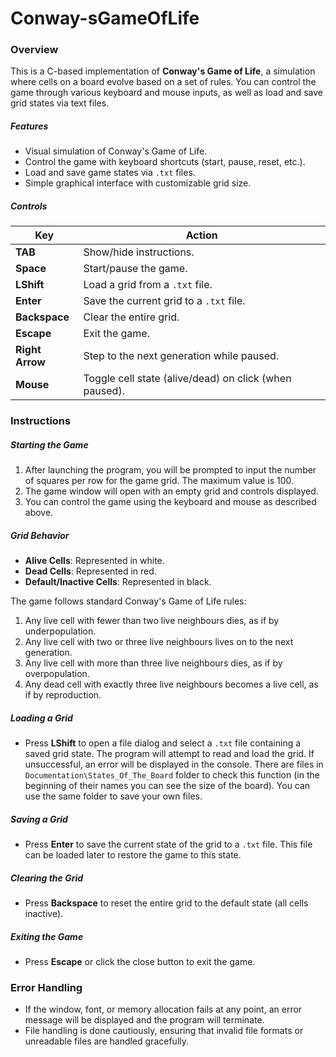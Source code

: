 # Conway-sGameOfLife

### Overview

This is a C-based implementation of **Conway's Game of Life**, a simulation where cells on a board evolve based on a set of rules. You can control the game through various keyboard and mouse inputs, as well as load and save grid states via text files.
##### Features

- Visual simulation of Conway's Game of Life.
- Control the game with keyboard shortcuts (start, pause, reset, etc.).
- Load and save game states via `.txt` files.
- Simple graphical interface with customizable grid size.

##### Controls
| Key             | Action                                                 |
| --------------- | ------------------------------------------------------ |
| **TAB**         | Show/hide instructions.                                |
| **Space**       | Start/pause the game.                                  |
| **LShift**      | Load a grid from a `.txt` file.                        |
| **Enter**       | Save the current grid to a `.txt` file.                |
| **Backspace**   | Clear the entire grid.                                 |
| **Escape**      | Exit the game.                                         |
| **Right Arrow** | Step to the next generation while paused.              |
| **Mouse**       | Toggle cell state (alive/dead) on click (when paused). |

### Instructions

##### Starting the Game

1. After launching the program, you will be prompted to input the number of squares per row for the game grid. The maximum value is 100.
2. The game window will open with an empty grid and controls displayed.
3. You can control the game using the keyboard and mouse as described above.

##### Grid Behavior

- **Alive Cells**: Represented in white.
- **Dead Cells**: Represented in red.
- **Default/Inactive Cells**: Represented in black.
  
The game follows standard Conway's Game of Life rules:
1. Any live cell with fewer than two live neighbours dies, as if by underpopulation.
2. Any live cell with two or three live neighbours lives on to the next generation.
3. Any live cell with more than three live neighbours dies, as if by overpopulation.
4. Any dead cell with exactly three live neighbours becomes a live cell, as if by reproduction.

##### Loading a Grid

- Press **LShift** to open a file dialog and select a `.txt` file containing a saved grid state. The program will attempt to read and load the grid. If unsuccessful, an error will be displayed in the console. There are files in `Documentation\States_Of_The_Board` folder to check this function (in the beginning of their names you can see the size of the board). You can use the same folder to save your own files.

##### Saving a Grid

- Press **Enter** to save the current state of the grid to a `.txt` file. This file can be loaded later to restore the game to this state.

##### Clearing the Grid

- Press **Backspace** to reset the entire grid to the default state (all cells inactive).

##### Exiting the Game

- Press **Escape** or click the close button to exit the game.
### Error Handling

- If the window, font, or memory allocation fails at any point, an error message will be displayed and the program will terminate.
- File handling is done cautiously, ensuring that invalid file formats or unreadable files are handled gracefully.


